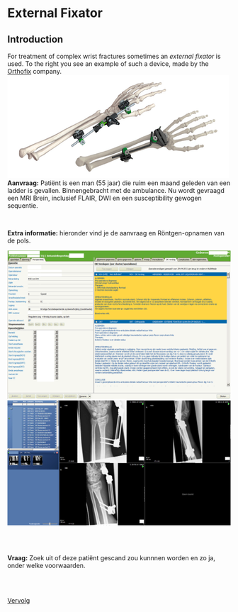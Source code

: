 # External Fixator 


## Introduction

For treatment of complex wrist fractures sometimes an *external fixator* is used.
To the right you see an example of such a device, made by the
 [Orthofix](http://www.orthofix.com) company. ![](fixateur_wrist.png)**Aanvraag:** Patiënt is een man (55 jaar) die ruim een maand geleden van een
ladder is gevallen.  Binnengebracht met de ambulance. Nu wordt gevraagd een
MRI Brein, inclusief FLAIR, DWI en een susceptibility gewogen sequentie. 

<br>

**Extra informatie:** hieronder vind je de aanvraag en Röntgen-opnamen van de pols.

![OK Verslag](ok_verslag.png)
![DX pols](dx_pols.png)

<br>
<br>

**Vraag:** Zoek uit of deze patiënt gescand zou kunnnen worden en zo ja, onder welke voorwaarden.

<br>
<br>

[Vervolg](case_part2.md)
